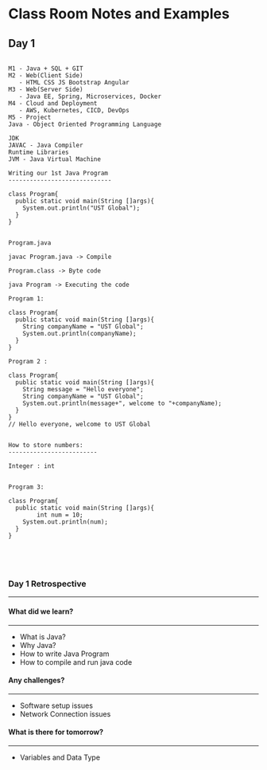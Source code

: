 # Class Room Notes and Examples

## Day 1

```text

M1 - Java + SQL + GIT
M2 - Web(Client Side)
   - HTML CSS JS Bootstrap Angular
M3 - Web(Server Side)
   - Java EE, Spring, Microservices, Docker
M4 - Cloud and Deployment
   - AWS, Kubernetes, CICD, DevOps
M5 - Project
Java - Object Oriented Programming Language

JDK
JAVAC - Java Compiler
Runtime Libraries
JVM - Java Virtual Machine

Writing our 1st Java Program
-----------------------------

class Program{
  public static void main(String []args){
	System.out.println("UST Global");
  }
}


Program.java

javac Program.java -> Compile

Program.class -> Byte code

java Program -> Executing the code

Program 1:

class Program{
  public static void main(String []args){
	String companyName = "UST Global";
	System.out.println(companyName);
  }
}

Program 2 :

class Program{
  public static void main(String []args){
    String message = "Hello everyone";
	String companyName = "UST Global";
	System.out.println(message+", welcome to "+companyName);
  }
}
// Hello everyone, welcome to UST Global


How to store numbers:
-------------------------

Integer : int 


Program 3:

class Program{
  public static void main(String []args){
    	int num = 10;
	System.out.println(num);
  }
}





```

### Day 1 Retrospective
-------------------
#### What did we learn?
-------------
* What is Java?
* Why Java?
* How to write Java Program
* How to compile and run java code

#### Any challenges?
--------------
* Software setup issues
* Network Connection issues

#### What is there for tomorrow?
-----------------------------
* Variables and Data Type


